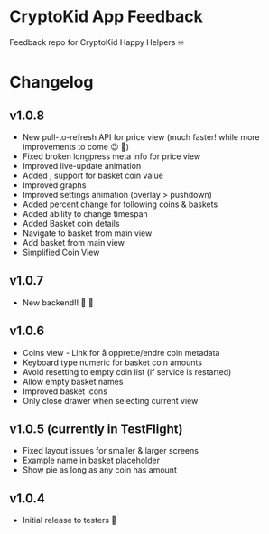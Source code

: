 # CryptoKid App Feedback

Feedback repo for CryptoKid Happy Helpers :sparkle:

# Changelog

## v1.0.8

* New pull-to-refresh API for price view (much faster! while more improvements to come :wink: :tada:)
* Fixed broken longpress meta info for price view
* Improved live-update animation
* Added , support for basket coin value
* Improved graphs
* Improved settings animation (overlay > pushdown)
* Added percent change for following coins & baskets
* Added ability to change timespan
* Added Basket coin details
* Navigate to basket from main view
* Add basket from main view
* Simplified Coin View

## v1.0.7

* New backend!! :tada: :rocket:

## v1.0.6

* Coins view - Link for å opprette/endre coin metadata
* Keyboard type numeric for basket coin amounts
* Avoid resetting to empty coin list (if service is restarted)
* Allow empty basket names
* Improved basket icons 
* Only close drawer when selecting current view

## v1.0.5 (currently in TestFlight)

* Fixed layout issues for smaller & larger screens
* Example name in basket placeholder
* Show pie as long as any coin has amount

## v1.0.4

* Initial release to testers :tada:
